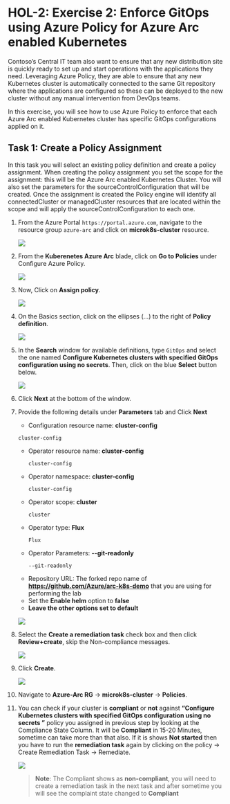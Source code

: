 # HOL-2: Exercise 2: Enforce GitOps using Azure Policy for Azure Arc enabled Kubernetes
Contoso’s Central IT team also want to ensure that any new distribution site is quickly ready to set up and start operations with the applications they need. Leveraging Azure Policy, they are able to ensure that any new Kubernetes cluster is automatically connected to the same Git repository where the applications are configured so these can be deployed to the new cluster without any manual intervention from DevOps teams.

In this exercise, you will see how to use Azure Policy to enforce that each Azure Arc enabled Kubernetes cluster has specific GitOps configurations applied on it.

## Task 1: Create a Policy Assignment
In this task you will select an existing policy definition and create a policy assignment. When creating the policy assignment you set the scope for the assignment: this will be the Azure Arc enabled Kubernetes Cluster. You will also set the parameters for the sourceControlConfiguration that will be created. Once the assignment is created the Policy engine will identify all connectedCluster or managedCluster resources that are located within the scope and will apply the sourceControlConfiguration to each one.

1. From the Azure Portal ```https://portal.azure.com```, navigate to the resource group ```azure-arc``` and click on **microk8s-cluster** resource. 

    ![](.././media/0151.png)

1. From the **Kuberenetes Azure Arc** blade, click on **Go to Policies** under Configure Azure Policy.

    ![](.././media/15.png)

1. Now, Click on **Assign policy**.

    ![](.././media/16.png)

1. On the Basics section, click on the ellipses (…) to the right of **Policy definition**.

    ![](.././media/17v2.png)

1. In the **Search** window for available definitions, type ```GitOps``` and select the one named **Configure Kubernetes clusters with specified GitOps configuration using no secrets**.  Then, click on the blue **Select** button below.

    ![](.././media/gitops.png)

1. Click **Next** at the bottom of the window.

1. Provide the following details under **Parameters** tab and Click **Next**
    - Configuration resource name: **cluster-config**
    ```
    cluster-config
    ```
    - Operator resource name: **cluster-config**
      ```
      cluster-config
      ```
    - Operator namespace: **cluster-config**
      ```
      cluster-config
      ```
    - Operator scope: **cluster**
      ```
      cluster
      ```
    - Operator type: **Flux**
      ```
      Flux
      ```
    - Operator Parameters: **--git-readonly**
      ```
      --git-readonly
      ```
    - Repository URL: The forked repo name of **https://github.com/Azure/arc-k8s-demo** that you are using for performing the lab
    - Set the **Enable helm** option to **false**
    - **Leave the other options set to default**
     
    ![](.././media/19v2.png)
   
1. Select the **Create a remediation task** check box and then click **Review+create**, skip the Non-compliance messages.

    ![](.././media/gitops2.png)
     
1. Click **Create**.

    ![](.././media/gitops3.png)

1. Navigate to **Azure-Arc RG** -> **microk8s-cluster** -> **Policies**.

1. You can check if your cluster is **compliant** or **not** against **“Configure Kubernetes clusters with specified GitOps configuration using no secrets
”** policy you assigned in previous step by looking at the Compliance State Column. It will be **Compliant** in 15-20 Minutes, sometime can take more than that also. If it is shows **Not started** then you have to run the **remediation task** again by clicking on the policy -> Create Remediation Task -> Remediate.

     ![](.././media/gitops4.png)
     
   > **Note**: The Compliant shows as **non-compliant**, you will need to create a remediation task in the next task and after sometime you will see the complaint state changed to **Compliant**
   
